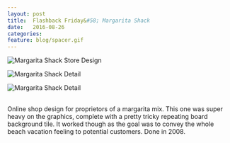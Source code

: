 ```yaml
---
layout: post
title:  Flashback Friday&#58; Margarita Shack
date:   2016-08-26
categories: 
feature: blog/spacer.gif
---
```


![Margarita Shack Store Design]({{site.project_img_path}}flashback/margarita_shack_page.jpg)

![Margarita Shack Detail]({{site.project_img_path}}flashback/margarita_shack_header.jpg)

![Margarita Shack Detail]({{site.project_img_path}}flashback/margarita_shack_slider.jpg)

<br>
Online shop design for proprietors of a margarita mix. This one was super heavy on the graphics, complete with a pretty tricky repeating board background tile. It worked though as the goal was to convey the whole beach vacation feeling to potential customers. Done in 2008.